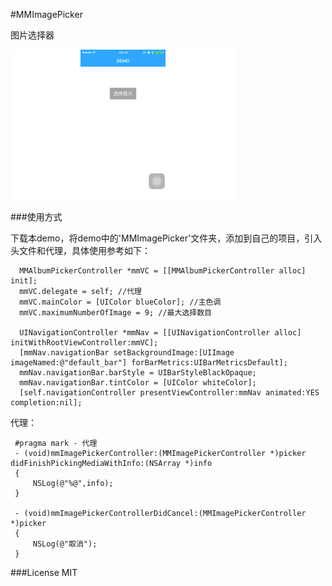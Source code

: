 #MMImagePicker

 图片选择器

![MMImagePicker](MMImagePicker.gif)

###使用方式

 下载本demo，将demo中的'MMImagePicker'文件夹，添加到自己的项目，引入头文件和代理，具体使用参考如下：

```objc
  MMAlbumPickerController *mmVC = [[MMAlbumPickerController alloc] init];
  mmVC.delegate = self; //代理
  mmVC.mainColor = [UIColor blueColor]; //主色调
  mmVC.maximumNumberOfImage = 9; //最大选择数目

  UINavigationController *mmNav = [[UINavigationController alloc] initWithRootViewController:mmVC];
  [mmNav.navigationBar setBackgroundImage:[UIImage imageNamed:@"default_bar"] forBarMetrics:UIBarMetricsDefault];
  mmNav.navigationBar.barStyle = UIBarStyleBlackOpaque;
  mmNav.navigationBar.tintColor = [UIColor whiteColor];
  [self.navigationController presentViewController:mmNav animated:YES completion:nil];
```

  代理：

```objc
 #pragma mark - 代理
 - (void)mmImagePickerController:(MMImagePickerController *)picker didFinishPickingMediaWithInfo:(NSArray *)info
 {
     NSLog(@"%@",info);
 }

 - (void)mmImagePickerControllerDidCancel:(MMImagePickerController *)picker
 {
     NSLog(@"取消");
 }
```

###License
MIT
